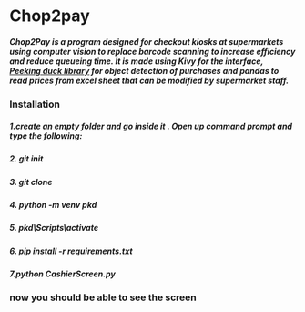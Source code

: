 # Chop2pay

##### Chop2Pay is a program designed for checkout kiosks at supermarkets using computer vision to replace barcode scanning to increase efficiency and reduce queueing time. It is made using Kivy for the interface, [Peeking duck library](https://peekingduck.readthedocs.io/en/stable/) for object detection of purchases and pandas to read prices from excel sheet that can be modified by supermarket staff.




### Installation

##### 1.create an empty folder and go inside it . Open up command prompt and type the following:
##### 2. git init
##### 3. git clone 
##### 4. python -m venv pkd
##### 5. pkd\Scripts\activate
##### 6. pip install -r requirements.txt
##### 7.python CashierScreen.py 

### now you should be able to see the screen


